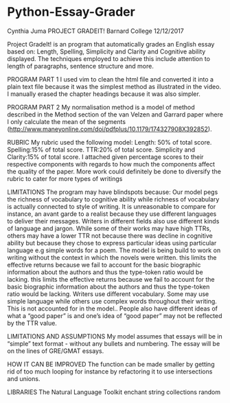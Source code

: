 # Python-Essay-Grader

Cynthia Juma
PROJECT GRADEIT!
Barnard College
12/12/2017

Project GradeIt! is an program that automatically grades an English essay based on: Length, Spelling, Simplicity and Clarity and Cognitive ability displayed. The techniques employed to achieve this include attention to length of paragraphs, sentence structure and more.

PROGRAM PART 1
I used vim to clean the html file and converted it into a plain text file because 
it was the simplest method as illustrated in the video. I manually erased the chapter headings because it was also simpler.

PROGRAM PART 2
My normalisation method is a model of method described in the Method section of the van Velzen and Garrard paper where I only calculate the mean of the segments (http://www.maneyonline.com/doi/pdfplus/10.1179/174327908X392852).

RUBRIC
My rubric used the following model:
Length: 50% of total score.
Spelling:15% of total score.
TTR:20% of total score.
Simplicity and Clarity:15% of total score.
I attached given percentage scores to their respective components with regards to how much the components affect the quality of the paper.
More work could definitely be done to diversify the rubric to cater for more types of writings

LIMITATIONS
The program may have blindspots because:
Our model pegs the richness of vocabulary to cognitive ability while richness of vocabulary is actually connected to style of writing. It is unreasonable to compare for instance, an avant garde to a realist because they use different languages to deliver their messages. Writers in different fields also use different kinds of language and jargon. While some of their works may have high TTRs, others may have a lower TTR not because there was decline in cognitive ability but because they chose to express particular ideas using particular language e.g simple words for a poem.
The model is being build to work on writing without the context in which the novels were written. this limits the effective returns because we fail to account for the basic biographic information about the authors and thus the type-token ratio would be lacking. this limits the effective returns because we fail to account for the basic biographic information about the authors and thus the type-token ratio would be lacking.
Writers use different vocabulary. Some may use simple language while others use complex words throughout their writing. This is not accounted for in the model.. 
People also have different ideas of what a “good paper” is and one’s idea of  “good paper” may not be reflected by the TTR value.

LIMITATIONS AND ASSUMPTIONS
My model assumes that essays will be in “simple”  text format - without any bullets and numbering.
The essay will be on the lines of GRE/GMAT essays.

HOW IT CAN BE IMPROVED
The function can be made smaller by getting rid of too much looping for instance by refactoring it to use intersections and unions.

LIBRARIES
The Natural Language Toolkit
enchant
string
collections
random


